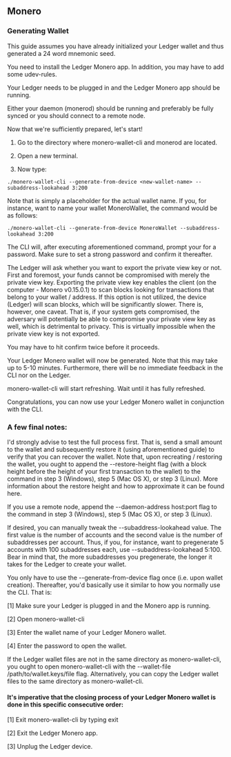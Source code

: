 ## Monero

### Generating Wallet

This guide assumes you have already initialized your Ledger wallet and thus generated a 24 word mnemonic seed.

You need to install the Ledger Monero app. In addition, you may have to add some udev-rules.

Your Ledger needs to be plugged in and the Ledger Monero app should be running.

Either your daemon (monerod) should be running and preferably be fully synced or you should connect to a remote node.

Now that we're sufficiently prepared, let's start!

1) Go to the directory where monero-wallet-cli and monerod are located.

2) Open a new terminal.

3) Now type:
```
./monero-wallet-cli --generate-from-device <new-wallet-name> --subaddress-lookahead 3:200
```

Note that is simply a placeholder for the actual wallet name. If you, for instance, want to name your wallet MoneroWallet, the command would be as follows:

```
./monero-wallet-cli --generate-from-device MoneroWallet --subaddress-lookahead 3:200
```

The CLI will, after executing aforementioned command, prompt your for a password. Make sure to set a strong password and confirm it thereafter.

The Ledger will ask whether you want to export the private view key or not. First and foremost, your funds cannot be compromised with merely the private view key. Exporting the private view key enables the client (on the computer - Monero v0.15.0.1) to scan blocks looking for transactions that belong to your wallet / address. If this option is not utilized, the device (Ledger) will scan blocks, which will be significantly slower. There is, however, one caveat. That is, if your system gets compromised, the adversary will potentially be able to compromise your private view key as well, which is detrimental to privacy. This is virtually impossible when the private view key is not exported.

You may have to hit confirm twice before it proceeds.

Your Ledger Monero wallet will now be generated. Note that this may take up to 5-10 minutes. Furthermore, there will be no immediate feedback in the CLI nor on the Ledger.

monero-wallet-cli will start refreshing. Wait until it has fully refreshed.

Congratulations, you can now use your Ledger Monero wallet in conjunction with the CLI.

### A few final notes:

I'd strongly advise to test the full process first. That is, send a small amount to the wallet and subsequently restore it (using aforementioned guide) to verify that you can recover the wallet. Note that, upon recreating / restoring the wallet, you ought to append the --restore-height flag (with a block height before the height of your first transaction to the wallet) to the command in step 3 (Windows), step 5 (Mac OS X), or step 3 (Linux). More information about the restore height and how to approximate it can be found here.

If you use a remote node, append the --daemon-address host:port flag to the command in step 3 (Windows), step 5 (Mac OS X), or step 3 (Linux).

If desired, you can manually tweak the --subaddress-lookahead value. The first value is the number of accounts and the second value is the number of subaddresses per account. Thus, if you, for instance, want to pregenerate 5 accounts with 100 subaddresses each, use --subaddress-lookahead 5:100. Bear in mind that, the more subaddresses you pregenerate, the longer it takes for the Ledger to create your wallet.

You only have to use the --generate-from-device flag once (i.e. upon wallet creation). Thereafter, you'd basically use it similar to how you normally use the CLI. That is:

[1] Make sure your Ledger is plugged in and the Monero app is running.

[2] Open monero-wallet-cli

[3] Enter the wallet name of your Ledger Monero wallet.

[4] Enter the password to open the wallet.

If the Ledger wallet files are not in the same directory as monero-wallet-cli, you ought to open monero-wallet-cli with the --wallet-file /path/to/wallet.keys/file flag. Alternatively, you can copy the Ledger wallet files to the same directory as monero-wallet-cli.

#### It's imperative that the closing process of your Ledger Monero wallet is done in this specific consecutive order:

[1] Exit monero-wallet-cli by typing exit

[2] Exit the Ledger Monero app.

[3] Unplug the Ledger device.
